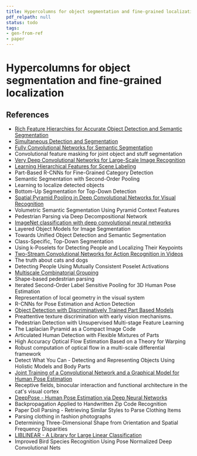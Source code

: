 ```yaml
---
title: Hypercolumns for object segmentation and fine-grained localization
pdf_relpath: null
status: todo
tags:
- gen-from-ref
- paper
---
```


# Hypercolumns for object segmentation and fine-grained localization

## References

- [Rich Feature Hierarchies for Accurate Object Detection and Semantic Segmentation](./rich-feature-hierarchies-for-accurate-object-detection-and-semantic-segmentation.md)
- [Simultaneous Detection and Segmentation](./simultaneous-detection-and-segmentation.md)
- [Fully Convolutional Networks for Semantic Segmentation](./fully-convolutional-networks-for-semantic-segmentation.md)
- Convolutional feature masking for joint object and stuff segmentation
- [Very Deep Convolutional Networks for Large-Scale Image Recognition](./very-deep-convolutional-networks-for-large-scale-image-recognition.md)
- [Learning Hierarchical Features for Scene Labeling](./learning-hierarchical-features-for-scene-labeling.md)
- Part-Based R-CNNs for Fine-Grained Category Detection
- Semantic Segmentation with Second-Order Pooling
- Learning to localize detected objects
- Bottom-Up Segmentation for Top-Down Detection
- [Spatial Pyramid Pooling in Deep Convolutional Networks for Visual Recognition](./spatial-pyramid-pooling-in-deep-convolutional-networks-for-visual-recognition.md)
- Volumetric Semantic Segmentation Using Pyramid Context Features
- Pedestrian Parsing via Deep Decompositional Network
- [ImageNet classification with deep convolutional neural networks](./imagenet-classification-with-deep-convolutional-neural-networks.md)
- Layered Object Models for Image Segmentation
- Towards Unified Object Detection and Semantic Segmentation
- Class-Specific, Top-Down Segmentation
- Using k-Poselets for Detecting People and Localizing Their Keypoints
- [Two-Stream Convolutional Networks for Action Recognition in Videos](./two-stream-convolutional-networks-for-action-recognition-in-videos.md)
- The truth about cats and dogs
- Detecting People Using Mutually Consistent Poselet Activations
- [Multiscale Combinatorial Grouping](./multiscale-combinatorial-grouping.md)
- Shape-based pedestrian parsing
- Iterated Second-Order Label Sensitive Pooling for 3D Human Pose Estimation
- Representation of local geometry in the visual system
- R-CNNs for Pose Estimation and Action Detection
- [Object Detection with Discriminatively Trained Part Based Models](./object-detection-with-discriminatively-trained-part-based-models.md)
- Preattentive texture discrimination with early vision mechanisms.
- Pedestrian Detection with Unsupervised Multi-stage Feature Learning
- The Laplacian Pyramid as a Compact Image Code
- Articulated Human Detection with Flexible Mixtures of Parts
- High Accuracy Optical Flow Estimation Based on a Theory for Warping
- Robust computation of optical flow in a multi-scale differential framework
- Detect What You Can - Detecting and Representing Objects Using Holistic Models and Body Parts
- [Joint Training of a Convolutional Network and a Graphical Model for Human Pose Estimation](./joint-training-of-a-convolutional-network-and-a-graphical-model-for-human-pose-estimation.md)
- Receptive fields, binocular interaction and functional architecture in the cat's visual cortex
- [DeepPose - Human Pose Estimation via Deep Neural Networks](./deeppose-human-pose-estimation-via-deep-neural-networks.md)
- Backpropagation Applied to Handwritten Zip Code Recognition
- Paper Doll Parsing - Retrieving Similar Styles to Parse Clothing Items
- Parsing clothing in fashion photographs
- Determining Three-Dimensional Shape from Orientation and Spatial Frequency Disparities
- [LIBLINEAR - A Library for Large Linear Classification](./liblinear-a-library-for-large-linear-classification.md)
- Improved Bird Species Recognition Using Pose Normalized Deep Convolutional Nets
